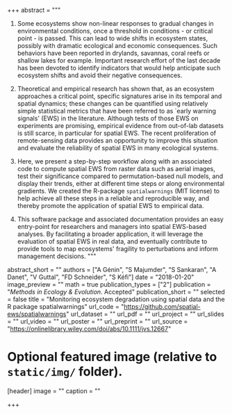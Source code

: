 +++
abstract = """
1. Some ecosystems show non-linear responses to gradual changes in
environmental conditions, once a threshold in conditions - or critical point -
is passed. This can lead to wide shifts in ecosystem states, possibly with
dramatic ecological and economic consequences. Such behaviors have been reported
in drylands, savannas, coral reefs or shallow lakes for example. Important
research effort of the last decade has been devoted to identify indicators that
would help anticipate such ecosystem shifts and avoid their negative
consequences.

2. Theoretical and empirical research has shown that, as an ecosystem
approaches a critical point, specific signatures arise in its temporal and
spatial dynamics; these changes can be quantified using relatively simple
statistical metrics that have been referred to as `early warning signals' (EWS)
in the literature. Although tests of those EWS on experiments
are promising, empirical evidence from out-of-lab datasets is 
still scarce, in particular for spatial EWS. 
The recent proliferation of remote-sensing data provides an opportunity to 
improve this situation and evaluate the reliability of spatial EWS in many 
ecological systems.

3. Here, we present a step-by-step workflow along with an associated code
to compute spatial EWS from raster data such as aerial images, test their
significance compared to permutation-based null models, and display
their trends, either at different time steps or along environmental gradients.
We created the R-package `spatialwarnings` (MIT license)
to help achieve all these steps in a reliable and reproducible way, and 
thereby promote the application of spatial EWS to empirical data.

4. This software package and associated documentation provides an easy
entry-point for researchers and managers into spatial EWS-based analyses. By
facilitating a broader application, it will leverage the evaluation of spatial
EWS in real data, and eventually contribute to provide tools to map ecosystems' 
fragility to perturbations and inform management decisions.
"""

abstract_short = "" 
authors = ["A Génin", "S Majumder", "S Sankaran", "A Danet", "V Guttal", "FD Schneider", "S Kéfi"]
date = "2018-01-20"
image_preview = ""
math = true
publication_types = ["2"]
publication = "*Methods in Ecology & Evolution*. Accepted"
publication_short = ""
selected = false 
title = "Monitoring ecosystem degradation using spatial data and the R package spatialwarnings"
url_code = "https://github.com/spatial-ews/spatialwarnings"
url_dataset = ""
url_pdf = ""
url_project = ""
url_slides = ""
url_video = ""
url_poster = ""
url_preprint = ""
url_source = "https://onlinelibrary.wiley.com/doi/abs/10.1111/jvs.12667"


# Optional featured image (relative to `static/img/` folder).
[header]
image = ""
caption = ""

+++

